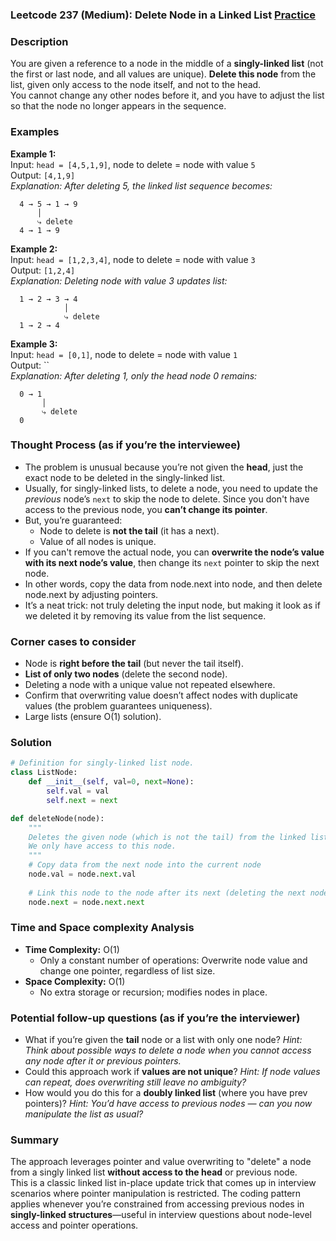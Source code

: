 ### Leetcode 237 (Medium): Delete Node in a Linked List [Practice](https://leetcode.com/problems/delete-node-in-a-linked-list)

### Description  
You are given a reference to a node in the middle of a **singly-linked list** (not the first or last node, and all values are unique). **Delete this node** from the list, given only access to the node itself, and not to the head.  
You cannot change any other nodes before it, and you have to adjust the list so that the node no longer appears in the sequence.

### Examples  

**Example 1:**  
Input: `head = [4,5,1,9]`, node to delete = node with value `5`  
Output: `[4,1,9]`  
*Explanation: After deleting 5, the linked list sequence becomes:*

```
  4 → 5 → 1 → 9
      │
      ⤷ delete
  4 → 1 → 9
```

**Example 2:**  
Input: `head = [1,2,3,4]`, node to delete = node with value `3`  
Output: `[1,2,4]`  
*Explanation: Deleting node with value 3 updates list:*

```
  1 → 2 → 3 → 4
            │
            ⤷ delete
  1 → 2 → 4
```

**Example 3:**  
Input: `head = [0,1]`, node to delete = node with value `1`  
Output: ``  
*Explanation: After deleting 1, only the head node 0 remains:*

```
  0 → 1
       │
       ⤷ delete
  0
```

### Thought Process (as if you’re the interviewee)  

- The problem is unusual because you’re not given the **head**, just the exact node to be deleted in the singly-linked list.
- Usually, for singly-linked lists, to delete a node, you need to update the *previous* node’s `next` to skip the node to delete. Since you don't have access to the previous node, you **can’t change its pointer**.
- But, you’re guaranteed:
  - Node to delete is **not the tail** (it has a next).
  - Value of all nodes is unique.
- If you can't remove the actual node, you can **overwrite the node’s value with its next node’s value**, then change its `next` pointer to skip the next node.
- In other words, copy the data from node.next into node, and then delete node.next by adjusting pointers.
- It’s a neat trick: not truly deleting the input node, but making it look as if we deleted it by removing its value from the list sequence.

### Corner cases to consider  
- Node is **right before the tail** (but never the tail itself).
- **List of only two nodes** (delete the second node).
- Deleting a node with a unique value not repeated elsewhere.
- Confirm that overwriting value doesn’t affect nodes with duplicate values (the problem guarantees uniqueness).
- Large lists (ensure O(1) solution).

### Solution

```python
# Definition for singly-linked list node.
class ListNode:
    def __init__(self, val=0, next=None):
        self.val = val
        self.next = next

def deleteNode(node):
    """
    Deletes the given node (which is not the tail) from the linked list.
    We only have access to this node.
    """
    # Copy data from the next node into the current node
    node.val = node.next.val
    
    # Link this node to the node after its next (deleting the next node)
    node.next = node.next.next
```

### Time and Space complexity Analysis  

- **Time Complexity:** O(1)
  - Only a constant number of operations: Overwrite node value and change one pointer, regardless of list size.
- **Space Complexity:** O(1)
  - No extra storage or recursion; modifies nodes in place.

### Potential follow-up questions (as if you’re the interviewer)  

- What if you’re given the **tail** node or a list with only one node?
  *Hint: Think about possible ways to delete a node when you cannot access any node after it or previous pointers.*
- Could this approach work if **values are not unique**?
  *Hint: If node values can repeat, does overwriting still leave no ambiguity?*
- How would you do this for a **doubly linked list** (where you have prev pointers)?
  *Hint: You’d have access to previous nodes — can you now manipulate the list as usual?*
  
### Summary
The approach leverages pointer and value overwriting to "delete" a node from a singly linked list **without access to the head** or previous node.  
This is a classic linked list in-place update trick that comes up in interview scenarios where pointer manipulation is restricted. The coding pattern applies whenever you’re constrained from accessing previous nodes in **singly-linked structures**—useful in interview questions about node-level access and pointer operations.